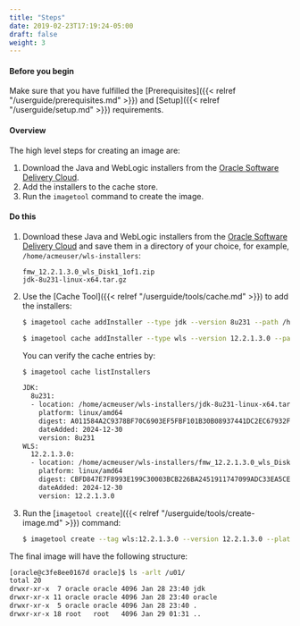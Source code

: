 ```yaml
---
title: "Steps"
date: 2019-02-23T17:19:24-05:00
draft: false
weight: 3
---
```



#### Before you begin

Make sure that you have fulfilled the [Prerequisites]({{< relref "/userguide/prerequisites.md" >}}) and [Setup]({{< relref "/userguide/setup.md" >}}) requirements.

#### Overview

The high level steps for creating an image are:

1. Download the Java and WebLogic installers from the [Oracle Software Delivery Cloud](https://edelivery.oracle.com).
2. Add the installers to the cache store.
3. Run the ```imagetool``` command to create the image.

#### Do this

1. Download these Java and WebLogic installers from the [Oracle Software Delivery Cloud](https://edelivery.oracle.com)
and save them in a directory of your choice, for example, `/home/acmeuser/wls-installers`:

     `fmw_12.2.1.3.0_wls_Disk1_1of1.zip`\
     `jdk-8u231-linux-x64.tar.gz`


2. Use the [Cache Tool]({{< relref "/userguide/tools/cache.md" >}}) to add the installers:

    ```bash
    $ imagetool cache addInstaller --type jdk --version 8u231 --path /home/acmeuser/wls-installers/jdk-8u231-linux-x64.tar.gz --architecture AMD64
    ```

    ```bash
    $ imagetool cache addInstaller --type wls --version 12.2.1.3.0 --path /home/acmeuser/wls-installers/fmw_12.2.1.3.0_wls_Disk1_1of1.zip  --architecture AMD64
    ```

    You can verify the cache entries by:

    ```bash
    $ imagetool cache listInstallers
    ```

    ```bash
    JDK:
      8u231:
      - location: /home/acmeuser/wls-installers/jdk-8u231-linux-x64.tar.gz
        platform: linux/amd64
        digest: A011584A2C9378BF70C6903EF5FBF101B30B08937441DC2EC67932FB3620B2CF
        dateAdded: 2024-12-30
        version: 8u231
    WLS:
      12.2.1.3.0:
      - location: /home/acmeuser/wls-installers/fmw_12.2.1.3.0_wls_Disk1_1of1.zip
        platform: linux/amd64
        digest: CBFD847E7F8993E199C30003BCB226BA2451911747099ADC33EA5CEA2C35E0BC
        dateAdded: 2024-12-30
        version: 12.2.1.3.0
    ```

3. Run the [`imagetool create`]({{< relref "/userguide/tools/create-image.md" >}}) command:

   ```bash
   $ imagetool create --tag wls:12.2.1.3.0 --version 12.2.1.3.0 --platform linux/amd64
   ```

The final image will have the following structure:

```bash
[oracle@c3fe8ee0167d oracle]$ ls -arlt /u01/
total 20
drwxr-xr-x  7 oracle oracle 4096 Jan 28 23:40 jdk
drwxr-xr-x 11 oracle oracle 4096 Jan 28 23:40 oracle
drwxr-xr-x  5 oracle oracle 4096 Jan 28 23:40 .
drwxr-xr-x 18 root   root   4096 Jan 29 01:31 ..
```
